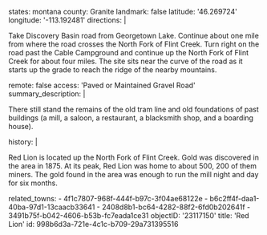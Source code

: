 states: montana
county: Granite
landmark: false
latitude: '46.269724'
longitude: '-113.192481'
directions: |
  <p>Take Discovery Basin road from Georgetown Lake. Continue about one mile from where the road crosses the North Fork of Flint Creek. Turn right on the road past the Cable Campground and continue up the North Fork of Flint Creek for about four miles. The site sits near the curve of the road as it starts up the grade to reach the ridge of the nearby mountains.
  </p>
remote: false
access: 'Paved or Maintained Gravel Road'
summary_description: |
  <p>There still stand the remains of the old tram line and old foundations of past buildings (a mill, a saloon, a restaurant, a blacksmith shop, and a boarding house).
  </p>
history: |
  <p>Red Lion is located up the North Fork of Flint Creek. Gold was discovered in the area in 1875. At its peak, Red Lion was home to about 500, 200 of them miners. The gold found in the area was enough to run the mill night and day for six months.
  </p>
related_towns:
  - 4f1c7807-968f-444f-b97c-3f04ae68122e
  - b6c2ff4f-daa1-40ba-97d1-13caacb33641
  - 2408d8b1-bc64-4282-88f2-6fd0b202641f
  - 3491b75f-b042-4606-b53b-fc7eada1ce31
objectID: '23117150'
title: 'Red Lion'
id: 998b6d3a-721e-4c1c-b709-29a731395516

